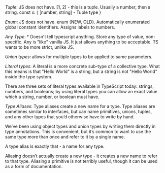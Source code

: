 <!-- TS Notes -->

*Tuple*: JS does not have. [1, 2] - this is a tuple. Usually a number, then a string.
const x: {
[number, string] - Tuple type
}

*Enum*: JS does not have. enum {NEW, OLD}. Automatically enumerated global constant identifiers.
Assigns labels to numbers.

*Any Type*: \* Doesn't tell typescript anything. Store any type of value, non-specific. Any is "like" vanilla JS.
It just allows anything to be acceptable. TS wants to be more strict, unlike JS.

*Union types*: allows for multiple types to be applied to same parameters.

*Literal types*: A literal is a more concrete sub-type of a collective type. What this means is that "Hello World" is a string, but a string is not "Hello World" inside the type system.

There are three sets of literal types available in TypeScript today: strings, numbers, and booleans; by using literal types you can allow an exact value which a string, number, or boolean must have.

*Type Aliases*: Type aliases create a new name for a type. Type aliases are sometimes similar to interfaces, but can name primitives, unions, tuples, and any other types that you’d otherwise have to write by hand.

We’ve been using object types and union types by writing them directly in type annotations. This is convenient, but it’s common to want to use the same type more than once and refer to it by a single name.

A type alias is exactly that - a name for any type.

Aliasing doesn’t actually create a new type - it creates a new name to refer to that type. Aliasing a primitive is not terribly useful, though it can be used as a form of documentation.
